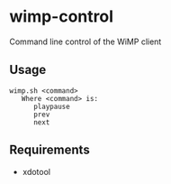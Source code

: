 wimp-control
============

Command line control of the WiMP client

Usage
-----

```
wimp.sh <command>
   Where <command> is:
      playpause
      prev
      next
```

Requirements
------------
* xdotool

